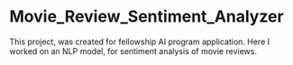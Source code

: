 # Movie_Review_Sentiment_Analyzer
This project, was created for fellowship AI program application. Here I worked on an NLP model, for sentiment analysis of movie reviews.
